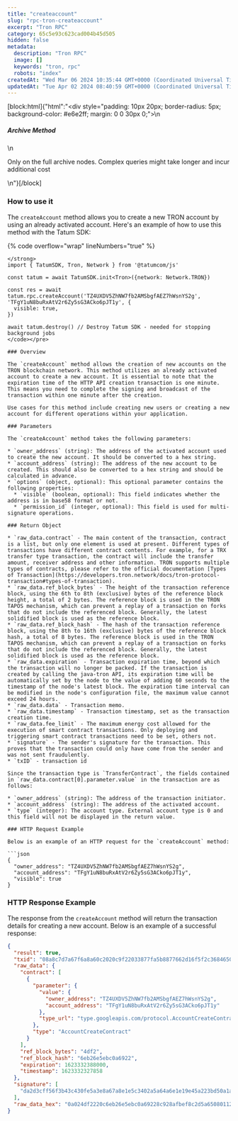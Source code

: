 ```yaml
---
title: "createaccount"
slug: "rpc-tron-createaccount"
excerpt: "Tron RPC"
category: 65c5e93c623cad004b45d505
hidden: false
metadata: 
  description: "Tron RPC"
  image: []
  keywords: "tron, rpc"
  robots: "index"
createdAt: "Wed Mar 06 2024 10:35:44 GMT+0000 (Coordinated Universal Time)"
updatedAt: "Tue Apr 02 2024 08:40:59 GMT+0000 (Coordinated Universal Time)"
---
```

[block:html]{"html":"<div style=\"padding: 10px 20px; border-radius: 5px; background-color: #e6e2ff; margin: 0 0 30px 0;\">\n  <h5>Archive Method</h5>\n  <p>Only on the full archive nodes. Complex queries might take longer and incur additional cost</p>\n</div>"}[/block]

### How to use it

The `createAccount` method allows you to create a new TRON account by using an already activated account. Here's an example of how to use this method with the Tatum SDK:

{% code overflow="wrap" lineNumbers="true" %}
```typescript// yarn add @tatumcom/js
</strong>
import { TatumSDK, Tron, Network } from '@tatumcom/js'

const tatum = await TatumSDK.init<Tron>({network: Network.TRON})

const res = await tatum.rpc.createAccount('TZ4UXDV5ZhNW7fb2AMSbgfAEZ7hWsnYS2g', 'TFgY1uN8buRxAtV2r6Zy5sG3ACko6pJT1y', {
  visible: true,
})

await tatum.destroy() // Destroy Tatum SDK - needed for stopping background jobs
</code></pre>

### Overview

The `createAccount` method allows the creation of new accounts on the TRON blockchain network. This method utilizes an already activated account to create a new account. It is essential to note that the expiration time of the HTTP API creation transaction is one minute. This means you need to complete the signing and broadcast of the transaction within one minute after the creation.

Use cases for this method include creating new users or creating a new account for different operations within your application.

### Parameters

The `createAccount` method takes the following parameters:

* `owner_address` (string): The address of the activated account used to create the new account. It should be converted to a hex string.
* `account_address` (string): The address of the new account to be created. This should also be converted to a hex string and should be calculated in advance.
* `options` (object, optional): This optional parameter contains the following properties:
  * `visible` (boolean, optional): This field indicates whether the address is in base58 format or not.
  * `permission_id` (integer, optional): This field is used for multi-signature operations.

### Return Object

* `raw_data.contract` - The main content of the transaction, contract is a list, but only one element is used at present. Different types of transactions have different contract contents. For example, for a TRX transfer type transaction, the contract will include the transfer amount, receiver address and other information. TRON supports multiple types of contracts, please refer to the official documentation [Types of Transaction](https://developers.tron.network/docs/tron-protocol-transaction#types-of-transaction).
* `raw_data.ref_block_bytes` - The height of the transaction reference block, using the 6th to 8th (exclusive) bytes of the reference block height, a total of 2 bytes. The reference block is used in the TRON TAPOS mechanism, which can prevent a replay of a transaction on forks that do not include the referenced block. Generally, the latest solidified block is used as the reference block.
* `raw_data.ref_block_hash` - The hash of the transaction reference block, using the 8th to 16th (exclusive) bytes of the reference block hash, a total of 8 bytes. The reference block is used in the TRON TAPOS mechanism, which can prevent a replay of a transaction on forks that do not include the referenced block. Generally, the latest solidified block is used as the reference block.
* `raw_data.expiration` - Transaction expiration time, beyond which the transaction will no longer be packed. If the transaction is created by calling the java-tron API, its expiration time will be automatically set by the node to the value of adding 60 seconds to the timestamp of the node's latest block. The expiration time interval can be modified in the node's configuration file, the maximum value cannot exceed 24 hours.
* `raw_data.data` - Transaction memo.
* `raw_data.timestamp` - Transaction timestamp, set as the transaction creation time.
* `raw_data.fee_limit` - The maximum energy cost allowed for the execution of smart contract transactions. Only deploying and triggering smart contract transactions need to be set, others not.
* `signature` - The sender's signature for the transaction. This proves that the transaction could only have come from the sender and was not sent fraudulently.
* `txID` - transaction id

Since the transaction type is `TransferContract`, the fields contained in `raw_data.contract[0].parameter.value` in the transaction are as follows:

* `owner_address` (string): The address of the transaction initiator.
* `account_address` (string): The address of the activated account.
* `type` (integer): The account type. External account type is 0 and this field will not be displayed in the return value.

### HTTP Request Example

Below is an example of an HTTP request for the `createAccount` method:

```json
{
  "owner_address": "TZ4UXDV5ZhNW7fb2AMSbgfAEZ7hWsnYS2g",
  "account_address": "TFgY1uN8buRxAtV2r6Zy5sG3ACko6pJT1y",
  "visible": true
}
```

### HTTP Response Example

The response from the `createAccount` method will return the transaction details for creating a new account. Below is an example of a successful response:

```json
{
  "result": true,
  "txid": "08a8c7d7a67f6a8a60c2020c9f22033877fa5b8877662d16f5f2c368465046fb",
  "raw_data": {
    "contract": [
      {
        "parameter": {
          "value": {
            "owner_address": "TZ4UXDV5ZhNW7fb2AMSbgfAEZ7hWsnYS2g",
            "account_address": "TFgY1uN8buRxAtV2r6Zy5sG3ACko6pJT1y"
          },
          "type_url": "type.googleapis.com/protocol.AccountCreateContract"
        },
        "type": "AccountCreateContract"
      }
    ],
    "ref_block_bytes": "4df2",
    "ref_block_hash": "6eb26e5ebc0a6922",
    "expiration": 1623332388000,
    "timestamp": 1623332327858
  },
  "signature": [
    "da2d3cff56f3b43c430fe5a3e8a67a8e1e5c3402a5a64a6e1e19e45a223bd50a1a4e8c6275db608dfc6c60bc86b4b69053c5e1af37e2714d1bea716d2a66c04a00"
  ],
  "raw_data_hex": "0a024df2220c6eb26e5ebc0a69228c928afbef8c2d5a65080112640a2d747970652e676f6f676c65617069732e636f6d2f70726f746f636f6c2e4163636f756e74437265617465436f6e747261637412330a1541ef67873a4a8a6154c92020ef5a102a202e6a567bd121541b9a9c9c081a8f4e2926ac24d30070f8bf8c2d"
}
```
